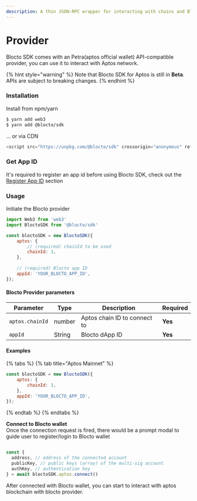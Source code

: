```yaml
---
description: A thin JSON-RPC wrapper for interacting with chains and Blocto wallet.
---
```


# Provider

Blocto SDK comes with an Petra(aptos official wallet) API-compatible  provider, you can use it to interact with Aptos network.

{% hint style="warning" %}
Note that Blocto SDK for Aptos is still in **Beta**.\
APIs are subject to breaking changes.
{% endhint %}

### Installation

Install from npm/yarn

```bash
$ yarn add web3
$ yarn add @blocto/sdk
```

... or via CDN

```javascript
<script src="https://unpkg.com/@blocto/sdk" crossorigin="anonymous" referrerpolicy="no-referrer"></script>
```

### Get App ID

It's required to register an app id before using Blocto SDK, check out the [Register App ID](https://docs.blocto.app/blocto-sdk/register-app-id) section

### **Usage**

Initiate the Blocto provider&#x20;

```javascript
import Web3 from 'web3'
import BloctoSDK from '@blocto/sdk'

const bloctoSDK = new BloctoSDK({
    aptos: {
        // (required) chainId to be used
        chainId: 1,
    },
    
    // (required) Blocto app ID
    appId: 'YOUR_BLOCTO_APP_ID',
});
```

#### Blocto Provider parameters

| Parameter       | Type   | Description                  | Required |
| --------------- | ------ | ---------------------------- | -------- |
| `aptos.chainId` | number | Aptos chain ID to connect to | **Yes**  |
| `appId`         | String | Blocto dApp ID               | **Yes**  |

#### Examples

{% tabs %}
{% tab title="Aptos Mainnet" %}
```javascript
const bloctoSDK = new BloctoSDK({
    aptos: {
        chainId: 1,
    },
    appId: 'YOUR_BLOCTO_APP_ID',
});
```
{% endtab %}
{% endtabs %}

**Connect to Blocto wallet**\
Once the connection request is fired, there would be a prompt modal to guide user to register/login to Blocto wallet

```javascript

const {
  address, // address of the connected account
  publicKey, // public keys (array) of the multi-sig account
  authKey, // authentication key
} = await bloctoSDK.aptos.connect()
```

After connected with Blocto wallet, you can start to interact with aptos blockchain with blocto provider.



